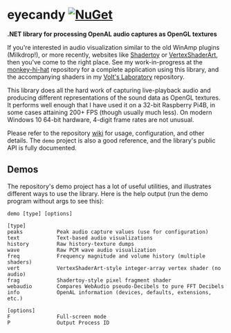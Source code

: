 # eyecandy [![NuGet](https://img.shields.io/nuget/v/eyecandy.svg)](https://nuget.org/packages/eyecandy)
**.NET library for processing OpenAL audio captures as OpenGL textures**

If you're interested in audio visualization similar to the old WinAmp plugins (Milkdrop!), or more recently, websites like [Shadertoy](https://www.shadertoy.com/) or [VertexShaderArt](https://www.vertexshaderart.com/), then you've come to the right place. See my work-in-progress at the [monkey-hi-hat](https://github.com/MV10/monkey-hi-hat) repository for a complete application using this library, and the accompanying shaders in my [Volt's Laboratory](https://github.com/MV10/volts-laboratory) repository.

This library does all the hard work of capturing live-playback audio and producing different representations of the sound data as OpenGL textures. It performs well enough that I have used it on a 32-bit Raspberry Pi4B, in some cases attaining 200+ FPS (though usually much less). On modern Windows 10 64-bit hardware, 4-digit frame rates are not unusual.

Please refer to the repository [wiki](https://github.com/MV10/eyecandy/wiki) for usage, configuration, and other details. The `demo` project is also a good reference, and the library's public API is fully documented.

## Demos

The repository's demo project has a lot of useful utilities, and illustrates different ways to use the library. Here is the help output (run the demo program without args to see this):

```
demo [type] [options]

[type]
peaks           Peak audio capture values (use for configuration)
text            Text-based audio visualizations
history         Raw history-texture dumps
wave            Raw PCM wave audio visualization
freq            Frequency magnitude and volume history (multiple shaders)
vert            VertexShaderArt-style integer-array vertex shader (no audio)
frag            Shadertoy-style pixel fragment shader
webaudio        Compares WebAudio pseudo-Decibels to pure FFT Decibels
info            OpenAL information (devices, defaults, extensions, etc.)

[options]
F               Full-screen mode
P               Output Process ID
```
